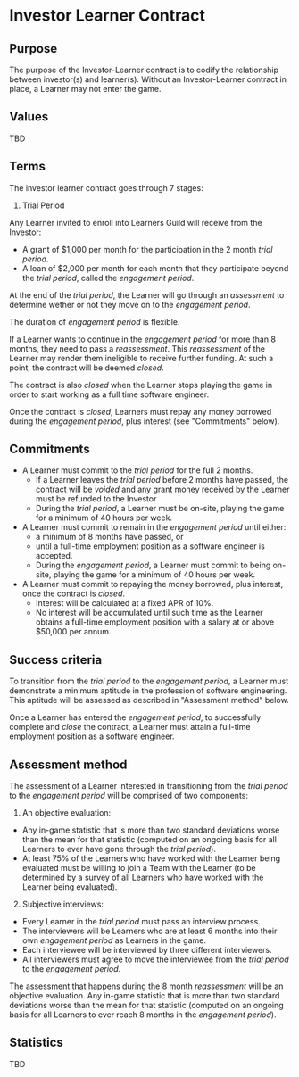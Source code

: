 # Investor Learner Contract

## Purpose

The purpose of the Investor-Learner contract is to codify the relationship between investor(s) and learner(s). Without an Investor-Learner contract in place, a Learner may not enter the game.

## Values

TBD

<!-- TODO: figure out values -->

## Terms

The investor learner contract goes through 7 stages:

1. Trial Period


Any Learner invited to enroll into Learners Guild will receive from the Investor:

- A grant of $1,000 per month for the participation in the 2 month _trial period_.
- A loan of $2,000 per month for each month that they participate beyond the _trial period_, called the _engagement period_.

At the end of the _trial period_, the Learner will go through an _assessment_ to determine wether or not they move on to the _engagement period_.

The duration of _engagement period_ is flexible.

If a Learner wants to continue in the _engagement period_ for more than 8 months, they need to pass a _reassessment_. This _reassessment_ of the Learner may render them ineligible to receive further funding. At such a point, the contract will be deemed _closed_.

The contract is also _closed_ when the Learner stops playing the game in order to start working as a full time software engineer.

Once the contract is _closed_, Learners must repay any money borrowed during the _engagement period_, plus interest (see "Commitments" below).

## Commitments

- A Learner must commit to the _trial period_ for the full 2 months.
  - If a Learner leaves the _trial period_ before 2 months have passed, the contract will be _voided_ and any grant money received by the Learner must be refunded to the Investor
  - During the _trial period_, a Learner must be on-site, playing the game for a minimum of 40 hours per week.
- A Learner must commit to remain in the _engagement period_ until either:
  - a minimum of 8 months have passed, or
  - until a full-time employment position as a software engineer is accepted.
  - During the _engagement period_, a Learner must commit to being on-site, playing the game for a minimum of 40 hours per week.
- A Learner must commit to repaying the money borrowed, plus interest, once the contract is _closed_.
  - Interest will be calculated at a fixed APR of 10%.
  - No interest will be accumulated until such time as the Learner obtains a full-time employment position with a salary at or above $50,000 per annum.

## Success criteria

To transition from the _trial period_ to the _engagement period_, a Learner must demonstrate a minimum aptitude in the profession of software engineering. This aptitude will be assessed as described in "Assessment method" below.

Once a Learner has entered the _engagement period_, to successfully complete and _close_ the contract, a Learner must attain a full-time employment position as a software engineer.

## Assessment method

The assessment of a Learner interested in transitioning from the _trial period_ to the _engagement period_ will be comprised of two components:

1. An objective evaluation:
  - Any in-game statistic that is more than two standard deviations worse than the mean for that statistic (computed on an ongoing basis for all Learners to ever have gone through the _trial period_).
  - At least 75% of the Learners who have worked with the Learner being evaluated must be willing to join a Team with the Learner (to be determined by a survey of all Learners who have worked with the Learner being evaluated).
2. Subjective interviews:
  - Every Learner in the _trial period_ must pass an interview process.
  - The interviewers will be Learners who are at least 6 months into their own _engagement period_ as Learners in the game.
  - Each interviewee will be interviewed by three different interviewers.
  - All interviewers must agree to move the interviewee from the _trial period_ to the _engagement period_.

The assessment that happens during the 8 month _reassessment_ will be an objective evaluation. Any in-game statistic that is more than two standard deviations worse than the mean for that statistic (computed on an ongoing basis for all Learners to ever reach 8 months in the _engagement period_).

## Statistics

TBD
<!-- TODO: depends on in-game statistics, yet to be determined --->
